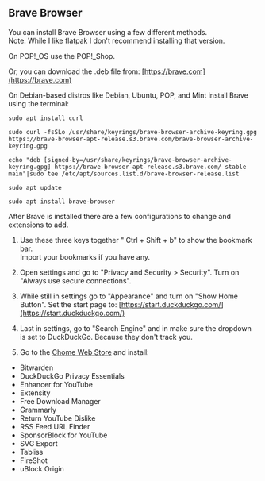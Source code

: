 ## Brave Browser
You can install Brave Browser using a few different methods. <br /> 
Note: While I like flatpak I don't recommend installing that version.

On POP!_OS use the POP!_Shop. 

Or, you can download the .deb file from: [https://brave.com](https://brave.com)

On Debian-based distros like Debian, Ubuntu, POP, and Mint install Brave using the terminal:
```shell
sudo apt install curl

sudo curl -fsSLo /usr/share/keyrings/brave-browser-archive-keyring.gpg https://brave-browser-apt-release.s3.brave.com/brave-browser-archive-keyring.gpg

echo "deb [signed-by=/usr/share/keyrings/brave-browser-archive-keyring.gpg] https://brave-browser-apt-release.s3.brave.com/ stable main"|sudo tee /etc/apt/sources.list.d/brave-browser-release.list

sudo apt update

sudo apt install brave-browser
```

After Brave is installed there are a few configurations to change and extensions to add.

1. Use these three keys together " Ctrl + Shift + b" to show the bookmark bar.<br /> 
Import your bookmarks if you have any.

2. Open settings and go to "Privacy and Security > Security".
Turn on "Always use secure connections".

3. While still in settings go to "Appearance" and turn on "Show Home Button". Set the start page to: [https://start.duckduckgo.com/](https://start.duckduckgo.com/)

4. Last in settings, go to "Search Engine" and in make sure the dropdown is set to DuckDuckGo. Because they don't track you.

5. Go to the [Chome Web Store](https://chrome.google.com/webstore/category/extensions) and install:

- Bitwarden
- DuckDuckGo Privacy Essentials
- Enhancer for YouTube
- Extensity
- Free Download Manager
- Grammarly
- Return YouTube Dislike
- RSS Feed URL Finder
- SponsorBlock for YouTube
- SVG Export
- Tabliss
- FireShot
- uBlock Origin